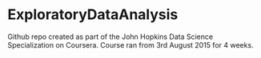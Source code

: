 # ExploratoryDataAnalysis
Github repo created as part of the John Hopkins Data Science Specialization on Coursera. 
Course ran from 3rd August 2015 for 4 weeks. 



